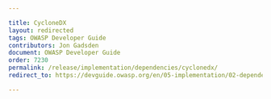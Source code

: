 ```yaml
---

title: CycloneDX
layout: redirected
tags: OWASP Developer Guide
contributors: Jon Gadsden
document: OWASP Developer Guide
order: 7230
permalink: /release/implementation/dependencies/cyclonedx/
redirect_to: https://devguide.owasp.org/en/05-implementation/02-dependencies/03-cyclonedx/

---
```

